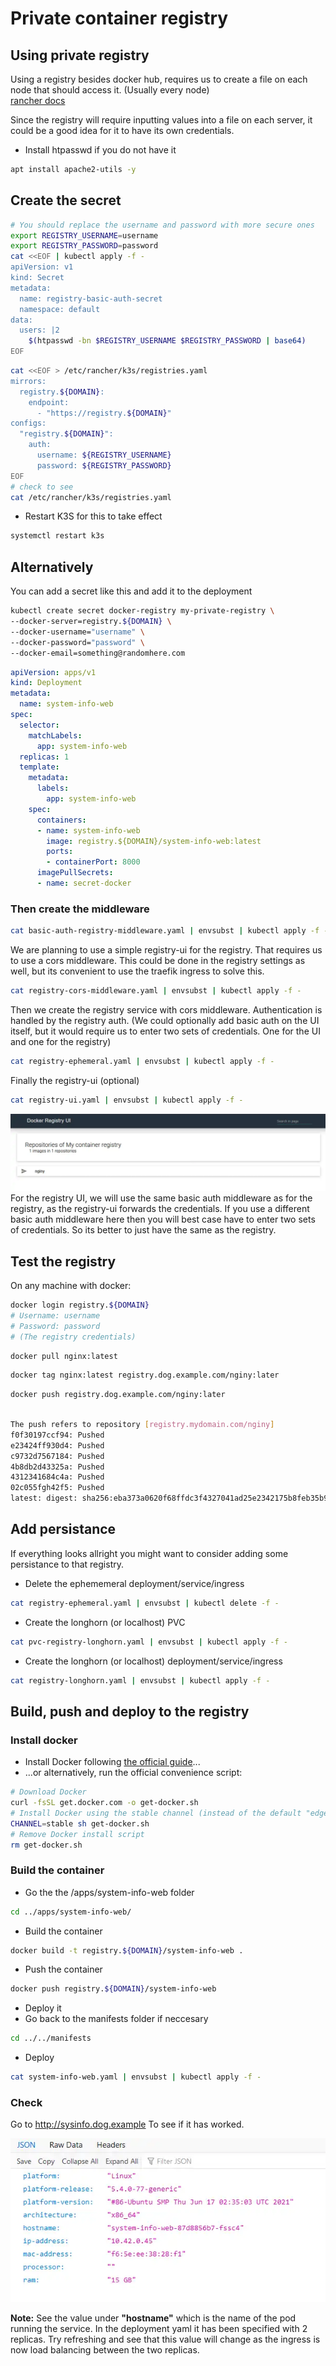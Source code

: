 # Private container registry

## Using private registry

Using a registry besides docker hub, requires us to create a file on each node that should access it. (Usually every node)  
[rancher docs](https://rancher.com/docs/k3s/latest/en/installation/private-registry/)

Since the registry will require inputting values into a file on each server, it could be a good idea for it to have its own credentials.

- Install htpasswd if you do not have it

```bash
apt install apache2-utils -y
```

## Create the secret

```bash
# You should replace the username and password with more secure ones
export REGISTRY_USERNAME=username
export REGISTRY_PASSWORD=password
cat <<EOF | kubectl apply -f -
apiVersion: v1
kind: Secret
metadata:
  name: registry-basic-auth-secret
  namespace: default
data:
  users: |2
    $(htpasswd -bn $REGISTRY_USERNAME $REGISTRY_PASSWORD | base64)
EOF
```

```bash
cat <<EOF > /etc/rancher/k3s/registries.yaml
mirrors:
  registry.${DOMAIN}:
    endpoint:
      - "https://registry.${DOMAIN}"
configs:
  "registry.${DOMAIN}":
    auth:
      username: ${REGISTRY_USERNAME}
      password: ${REGISTRY_PASSWORD}
EOF
# check to see
cat /etc/rancher/k3s/registries.yaml
```

- Restart K3S for this to take effect

```bash
systemctl restart k3s
```

## Alternatively

You can add a secret like this and add it to the deployment

```bash
kubectl create secret docker-registry my-private-registry \
--docker-server=registry.${DOMAIN} \
--docker-username="username" \
--docker-password="password" \
--docker-email=something@randomhere.com
```

```yaml
apiVersion: apps/v1
kind: Deployment
metadata:
  name: system-info-web
spec:
  selector:
    matchLabels:
      app: system-info-web
  replicas: 1
  template:
    metadata:
      labels:
        app: system-info-web
    spec:
      containers:
      - name: system-info-web
        image: registry.${DOMAIN}/system-info-web:latest
        ports:
        - containerPort: 8000
      imagePullSecrets:
      - name: secret-docker
```

### Then create the middleware

```bash
cat basic-auth-registry-middleware.yaml | envsubst | kubectl apply -f -
```

We are planning to use a simple registry-ui for the registry. That requires us to use a cors middleware. This could be done in the registry settings as well, but its convenient to use the traefik ingress to solve this.

```bash
cat registry-cors-middleware.yaml | envsubst | kubectl apply -f -
```

Then we create the registry service with cors middleware. Authentication is handled by the registry auth. (We could optionally add basic auth on the UI itself, but it would require us to enter two sets of credentials. One for the UI and one for the registry)

```bash
cat registry-ephemeral.yaml | envsubst | kubectl apply -f -
```

Finally the registry-ui (optional)

```bash
cat registry-ui.yaml | envsubst | kubectl apply -f -
```

![Registry UI](./img/registry-ui-content.webp)
For the registry UI, we will use the same basic auth middleware as for the registry, as the registry-ui forwards the credentials. If you use a different basic auth middleware here then you will best case have to enter two sets of credentials. So its better to just have the same as the registry.

## Test the registry

On any machine with docker:

```bash
docker login registry.${DOMAIN}
# Username: username
# Password: password
# (The registry credentials)
```

```bash
docker pull nginx:latest
```

```bash
docker tag nginx:latest registry.dog.example.com/nginy:later
```

```bash
docker push registry.dog.example.com/nginy:later
```

```bash

The push refers to repository [registry.mydomain.com/nginy]
f0f30197ccf94: Pushed
e23424ff930d4: Pushed
c9732d7567184: Pushed
4b8db2d43325a: Pushed
4312341684c4a: Pushed
02c055fgh42f5: Pushed
latest: digest: sha256:eba373a0620f68ffdc3f4327041ad25e2342175b8feb35b992574cd83698e9e3c size: 1570
```

## Add persistance

If everything looks allright you might want to consider adding some persistance to that registry.

- Delete the ephememeral deployment/service/ingress

```bash
cat registry-ephemeral.yaml | envsubst | kubectl delete -f -
```

- Create the longhorn (or localhost) PVC

```bash
cat pvc-registry-longhorn.yaml | envsubst | kubectl apply -f -
```

- Create the longhorn (or localhost) deployment/service/ingress

```bash
cat registry-longhorn.yaml | envsubst | kubectl apply -f -
```

## Build, push and deploy to the registry
### Install docker
- Install Docker following <a href="https://docs.docker.com/install/" target="_black">the official guide</a>...
- ...or alternatively, run the official convenience script:

```bash
# Download Docker
curl -fsSL get.docker.com -o get-docker.sh
# Install Docker using the stable channel (instead of the default "edge")
CHANNEL=stable sh get-docker.sh
# Remove Docker install script
rm get-docker.sh
```

### Build the container
* Go the the /apps/system-info-web folder
```bash
cd ../apps/system-info-web/
```

* Build the container
```bash
docker build -t registry.${DOMAIN}/system-info-web .
```

* Push the container
```bash
docker push registry.${DOMAIN}/system-info-web
```

* Deploy it
* Go back to the manifests folder if neccesary
```bash
cd ../../manifests
```
* Deploy
```bash
cat system-info-web.yaml | envsubst | kubectl apply -f -
```

### Check
Go to <a href="http://sysinfo.dog.example" target="_blank">http://sysinfo.dog.example</a> To see if it has worked.

![system-info-web](./img/system-info-web.webp)

**Note:** See the value under __"hostname"__ which is the name of the pod running the service. In the deployment yaml it has been specified with 2 replicas. Try refreshing and see that this value will change as the ingress is now load balancing between the two replicas. 
